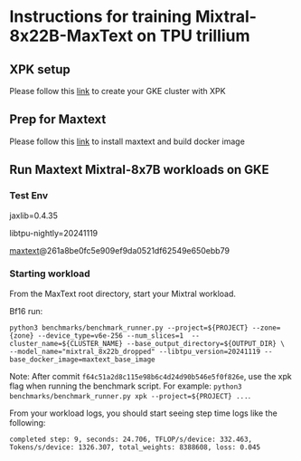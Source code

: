 # Instructions for training Mixtral-8x22B-MaxText on TPU trillium

## XPK setup
Please follow this [link](https://github.com/AI-Hypercomputer/tpu-recipes/blob/main/training/trillium/XPK_README.md) to create your GKE cluster with XPK

## Prep for Maxtext 
Please follow this [link](https://github.com/AI-Hypercomputer/tpu-recipes/blob/main/training/trillium/MAXTEXT_README.md) to install maxtext and build docker image

## Run Maxtext Mixtral-8x7B workloads on GKE

### Test Env
jaxlib=0.4.35

libtpu-nightly=20241119

[maxtext](https://github.com/AI-Hypercomputer/maxtext.git)@261a8be0fc5e909ef9da0521df62549e650ebb79

### Starting workload

From the MaxText root directory, start your Mixtral workload.

Bf16 run:
```
python3 benchmarks/benchmark_runner.py --project=${PROJECT} --zone={zone} --device_type=v6e-256 --num_slices=1  --cluster_name=${CLUSTER_NAME} --base_output_directory=${OUTPUT_DIR} \
--model_name="mixtral_8x22b_dropped" --libtpu_version=20241119 --base_docker_image=maxtext_base_image
```

Note: After commit `f64c51a2d8c115e98b6c4d24d90b546e5f0f826e`, use the xpk flag when running the benchmark script. For example: `python3 benchmarks/benchmark_runner.py xpk --project=${PROJECT} ...`.

From your workload logs, you should start seeing step time logs like the following:
```
completed step: 9, seconds: 24.706, TFLOP/s/device: 332.463, Tokens/s/device: 1326.307, total_weights: 8388608, loss: 0.045
```